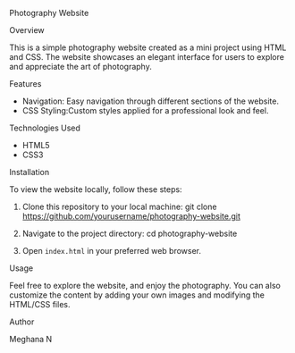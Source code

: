 Photography Website

Overview

This is a simple photography website created as a mini project using HTML and CSS. The website showcases an elegant interface for users to explore and appreciate the art of photography.

Features
- Navigation: Easy navigation through different sections of the website.
- CSS Styling:Custom styles applied for a professional look and feel.

Technologies Used

- HTML5
- CSS3

Installation

To view the website locally, follow these steps:

1. Clone this repository to your local machine:
   git clone https://github.com/yourusername/photography-website.git
  
2. Navigate to the project directory:
   cd photography-website
  
3. Open `index.html` in your preferred web browser.

Usage

Feel free to explore the website, and enjoy the photography. You can also customize the content by adding your own images and modifying the HTML/CSS files.

Author

Meghana N  
 



